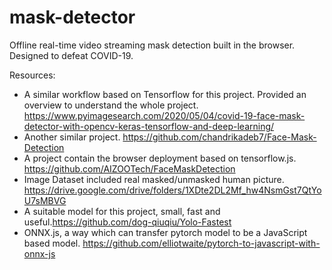 # mask-detector
Offline real-time video streaming mask detection built in the browser. Designed to defeat COVID-19.


Resources:
- A similar workflow based on Tensorflow for this project. Provided an overview to understand the whole project. https://www.pyimagesearch.com/2020/05/04/covid-19-face-mask-detector-with-opencv-keras-tensorflow-and-deep-learning/
- Another similar project. https://github.com/chandrikadeb7/Face-Mask-Detection
- A project contain the browser deployment based on tensorflow.js. https://github.com/AIZOOTech/FaceMaskDetection 
- Image Dataset included real masked/unmasked human picture. https://drive.google.com/drive/folders/1XDte2DL2Mf_hw4NsmGst7QtYoU7sMBVG
- A suitable model for this project, small, fast and useful.https://github.com/dog-qiuqiu/Yolo-Fastest
- ONNX.js, a way which can transfer pytorch model to be a JavaScript based model. https://github.com/elliotwaite/pytorch-to-javascript-with-onnx-js
